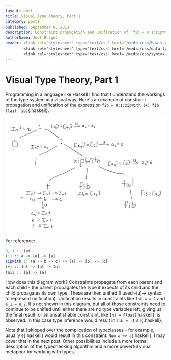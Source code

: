 ```yaml
---
layout: post
title: Visual Type Theory, Part 1
category: posts
published: September 8, 2013
description: Constraint propagation and unification of `fib = 0:1:zipWith (+) fib (tail fib)`
authorName: Joel Burget
header: <link rel="stylesheet" type="text/css" href="/media/css/how-series-pygments_scr_pro.css" media="screen, projection" />
        <link rel='stylesheet' type='text/css' href='/media/css/data-type-newtype-instance-class.css'>
        <link rel='stylesheet' type='text/css' href='/media/css/syntax.css'>
---
```


Visual Type Theory, Part 1
==========================

Programming in a language like Haskell I find that I understand the workings of
the type system in a visual way. Here's an example of constraint propagation
and unification of the expression
`fib = 0:1:zipWith (+) fib (tail fib)`{.haskell}.

<img id="constraints" src="/media/img/constraints.jpg" alt="Constraint Propagation Diagram">

For reference:

```haskell
0, 1 :: Int
(:) :: a -> [a] -> [a]
zipWith :: (a -> b -> c) -> [a] -> [b] -> [c]
(+) :: Int -> Int -> Int
tail :: [a] -> [a]
```

How does this diagram work? Constraints propagate from each parent and each
child - the parent propagates the type it expects of its child and the child
propagates its own type. These are then unified (I used -(u)-> syntax to
represent unification). Unification results in constraints like `Int = a_1` and
`a_1 = a_2`. It's not shown in this diagram, but all of those constraints need
to continue to be unified until either there are no type variables left, giving
us the final result, or an unsatisfiable constraint, like `Int =
Float`{.haskell}, is observed. In this case type inference would result in `fib
= [Int]`{.haskell}.

Note that I skipped over the complication of typeclasses - for example, usually
`0`{.haskell} would result in this constraint: `Num a => a`{.haskell}. I may
cover that in the next post. Other possibilities include a more formal
description of the typechecking algorithm and a more powerful visual metaphor
for working with types.
